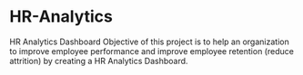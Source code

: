 # HR-Analytics
HR Analytics Dashboard
Objective of this project is to help an organization to improve employee performance and improve employee retention (reduce attrition) by creating a HR Analytics Dashboard.
